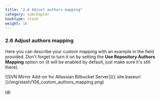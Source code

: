 ```yaml
---
title: "2.6 Adjust authors mapping"
category: subchapter
booktype: stash
weight: 16
---
```


###  2.6 Adjust authors mapping

Here you can describe your custom mapping with an example in the field provided.
Don't forget to turn it on by setting the **Use Repository Authors Mapping** option on (it will be enabled by default, just make sure it's still there).

![SVN Mirror Add-on for Atlassian Bitbucket Server]({{ site.baseurl }}/img/stash/106_custom_authors_mapping.png)

[up](#up)
